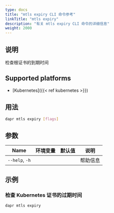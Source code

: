 ```yaml
---
type: docs
title: "mtls expiry CLI 命令参考"
linkTitle: "mtls expiry"
description: "有关 mtls expiry CLI 命令的详细信息"
weight: 2000
---
```


## 说明

检查根证书的到期时间

## Supported platforms

- [Kubernetes]({{< ref kubernetes >}})

## 用法
```bash
dapr mtls expiry [flags]
```

## 参数

| Name           | 环境变量 | 默认值 | 说明   |
| -------------- | ---- | --- | ---- |
| `--help`, `-h` |      |     | 帮助信息 |

## 示例

### 检查 Kubernetes 证书的过期时间
```bash
dapr mtls expiry
```
